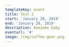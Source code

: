 ```yaml
---
templateKey: event
title: Test 2
start: 'January 20, 2019'
end: 'January 20, 2019'
description: Awesome baby
eventurl: '#'
image: /img/coffee-gear.png
---
```

